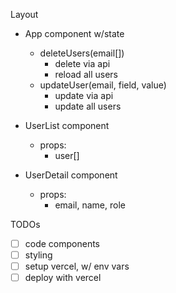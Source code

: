 Layout

- App component w/state

  - deleteUsers(email[])
    - delete via api
    - reload all users
  - updateUser(email, field, value)
    - update via api
    - update all users

- UserList component

  - props:
    - user[]

- UserDetail component
  - props:
    - email, name, role

TODOs

- [ ] code components
- [ ] styling
- [ ] setup vercel, w/ env vars
- [ ] deploy with vercel

